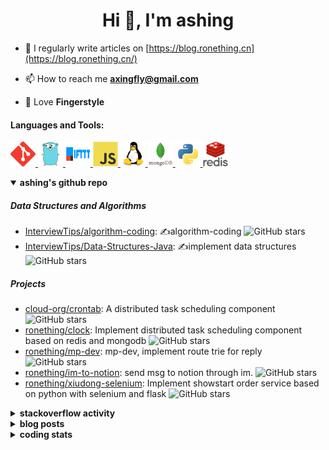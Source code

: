 <h1 align="center">Hi 👋, I'm ashing</h1>

- 📝 I regularly write articles on [https://blog.ronething.cn](https://blog.ronething.cn/)

- 📫 How to reach me **axingfly@gmail.com**

- 🎸 Love **Fingerstyle**

<h4 align="left">Languages and Tools:</h4>
<p align="left"> <a href="https://git-scm.com/" target="_blank" rel="noreferrer"> <img src="./icons/git-scm-icon.svg" alt="git" width="40" height="40"/> </a> <a href="https://golang.org" target="_blank" rel="noreferrer"> <img src="./icons/go-original.svg" alt="go" width="40" height="40"/> </a> <a href="https://ifttt.com/" target="_blank" rel="noreferrer"> <img src="./icons/ifttt-ar21.svg" alt="ifttt" width="40" height="40"/> </a> <a href="https://developer.mozilla.org/en-US/docs/Web/JavaScript" target="_blank" rel="noreferrer"> <img src="./icons/javascript-original.svg" alt="javascript" width="40" height="40"/> </a> <a href="https://www.linux.org/" target="_blank" rel="noreferrer"> <img src="./icons/linux-original.svg" alt="linux" width="40" height="40"/> </a> <a href="https://www.mongodb.com/" target="_blank" rel="noreferrer"> <img src="./icons/mongodb-original-wordmark.svg" alt="mongodb" width="40" height="40"/> </a> <a href="https://www.python.org" target="_blank" rel="noreferrer"> <img src="./icons/python-original.svg" alt="python" width="40" height="40"/> </a> <a href="https://redis.io" target="_blank" rel="noreferrer"> <img src="./icons/redis-original-wordmark.svg" alt="redis" width="40" height="40"/> </a>

<details open>
  <summary><b>ashing's github repo</b></summary>

##### Data Structures and Algorithms

- [InterviewTips/algorithm-coding](https://github.com/InterviewTips/algorithm-coding): ✍️algorithm-coding  ![GitHub stars](https://img.shields.io/github/stars/InterviewTips/algorithm-coding?style=flat-square)
- [InterviewTips/Data-Structures-Java](https://github.com/InterviewTips/Data-Structures-Java): ✍️implement data structures ![GitHub stars](https://img.shields.io/github/stars/InterviewTips/Data-Structures-Java?style=flat-square)

##### Projects

- [cloud-org/crontab](https://github.com/cloud-org/crontab): A distributed task scheduling component ![GitHub stars](https://img.shields.io/github/stars/cloud-org/crontab?style=flat-square)
- [ronething/clock](https://github.com/ronething/clock): Implement distributed task scheduling component based on redis and mongodb ![GitHub stars](https://img.shields.io/github/stars/ronething/clock?style=flat-square)
- [ronething/mp-dev](https://github.com/ronething/mp-dev): mp-dev, implement route trie for reply ![GitHub stars](https://img.shields.io/github/stars/ronething/mp-dev?style=flat-square)
- [ronething/im-to-notion](https://github.com/ronething/im-to-notion): send msg to notion through im. ![GitHub stars](https://img.shields.io/github/stars/ronething/im-to-notion?style=flat-square)
- [ronething/xiudong-selenium](https://github.com/ronething/xiudong-selenium): Implement showstart order service based on python with selenium and flask ![GitHub stars](https://img.shields.io/github/stars/ronething/xiudong-selenium?style=flat-square)

</details>

<details>
  <summary><b>stackoverflow activity</b></summary>
  <br/>

<!-- STACKOVERFLOW:START -->
- [Answer by ashing for Golang Logrus Enable Opentelemetry Trace ID and Span ID in all Application Logs](https://stackoverflow.com/questions/72812236/golang-logrus-enable-opentelemetry-trace-id-and-span-id-in-all-application-logs/72839497#72839497)
- [Answer by ashing for Docker: Go server does not respond](https://stackoverflow.com/questions/72783444/docker-go-server-does-not-respond/72783904#72783904)
- [Answer by ashing for Why does an array field in a Go struct default to null when inserted into mongoDB database?](https://stackoverflow.com/questions/72724175/why-does-an-array-field-in-a-go-struct-default-to-null-when-inserted-into-mongod/72781724#72781724)
- [Answer by ashing for Mongodb how to search by regex OR on many fields?](https://stackoverflow.com/questions/72780053/mongodb-how-to-search-by-regex-or-on-many-fields/72780187#72780187)
- [Answer by ashing for How to create a dictionary out of weird list format?](https://stackoverflow.com/questions/72779914/how-to-create-a-dictionary-out-of-weird-list-format/72779993#72779993)
<!-- STACKOVERFLOW:END -->
</details>

<details>
  <summary><b>blog posts</b></summary>
  <br/>

<!-- BLOG-POST-LIST:START -->
 - [Xiudong-Go Release](https://blog.ronething.cn/20230227-xiudong-go.html) - 2023-02-27T18:22:20Z
 - [GitHub Star Migration](https://blog.ronething.cn/20230223-star-migration.html) - 2023-02-23T20:29:22Z
 - [Build Apache APISIX From Source On M2 Pro](https://blog.ronething.cn/20230212-build-apisix-on-m2-pro.html) - 2023-02-12T15:50:19Z
 - [zhengzaitv-go release](https://blog.ronething.cn/20220629-zhengzaitv-go.html) - 2022-06-29T09:59:23Z
 - [go-zero gin jaeger trace](https://blog.ronething.cn/20220628-go-zero-trace-gin.html) - 2022-06-28T09:59:23Z<!-- BLOG-POST-LIST:END -->

</details>

  
<details>
  <summary><b>coding stats</b></summary>
  <br/>

<!--START_SECTION:waka-->
**🐱 My GitHub Data** 

> 🏆 50 Contributions in the Year 2025
 > 
> 📦 778.9 kB Used in GitHub's Storage 
 > 
> 📜 72 Public Repositories 
 > 
**I'm a Night 🦉** 

```text
🌞 Morning    40 commits     ███░░░░░░░░░░░░░░░░░░░░░░   14.81% 
🌆 Daytime    93 commits     ████████░░░░░░░░░░░░░░░░░   34.44% 
🌃 Evening    94 commits     ████████░░░░░░░░░░░░░░░░░   34.81% 
🌙 Night      43 commits     ████░░░░░░░░░░░░░░░░░░░░░   15.93%
```
📅 **I'm Most Productive on Saturday** 

```text
Monday       25 commits     ██░░░░░░░░░░░░░░░░░░░░░░░   9.26% 
Tuesday      25 commits     ██░░░░░░░░░░░░░░░░░░░░░░░   9.26% 
Wednesday    35 commits     ███░░░░░░░░░░░░░░░░░░░░░░   12.96% 
Thursday     38 commits     ███░░░░░░░░░░░░░░░░░░░░░░   14.07% 
Friday       41 commits     ███░░░░░░░░░░░░░░░░░░░░░░   15.19% 
Saturday     63 commits     █████░░░░░░░░░░░░░░░░░░░░   23.33% 
Sunday       43 commits     ████░░░░░░░░░░░░░░░░░░░░░   15.93%
```


📊 **This Week I Spent My Time On** 

```text
⌚︎ Time Zone: Asia/Shanghai

💬 Programming Languages: 
Go                       6 hrs 55 mins       █████████████░░░░░░░░░░░░   51.84% 
TypeScript               3 hrs 35 mins       ██████░░░░░░░░░░░░░░░░░░░   26.94% 
JSON                     46 mins             █░░░░░░░░░░░░░░░░░░░░░░░░   5.85% 
JavaScript               21 mins             ░░░░░░░░░░░░░░░░░░░░░░░░░   2.74% 
Markdown                 16 mins             ░░░░░░░░░░░░░░░░░░░░░░░░░   2.01%

🔥 Editors: 
Cursor                   10 hrs 45 mins      ████████████████████░░░░░   80.54% 
IntelliJ IDEA            2 hrs 29 mins       ████░░░░░░░░░░░░░░░░░░░░░   18.6% 
Neovim                   6 mins              ░░░░░░░░░░░░░░░░░░░░░░░░░   0.85%

💻 Operating System: 
Mac                      13 hrs 21 mins      █████████████████████████   100.0%
```

**I Mostly Code in Go** 

```text
Go                       39 repos            ███████████░░░░░░░░░░░░░░   44.83% 
Python                   14 repos            ████░░░░░░░░░░░░░░░░░░░░░   16.09% 
JavaScript               10 repos            ██░░░░░░░░░░░░░░░░░░░░░░░   11.49% 
TypeScript               5 repos             █░░░░░░░░░░░░░░░░░░░░░░░░   5.75% 
HTML                     4 repos             █░░░░░░░░░░░░░░░░░░░░░░░░   4.6%
```



 Last Updated on 13/01/2025 10:08:26 UTC+08:00
<!--END_SECTION:waka-->

</details>
